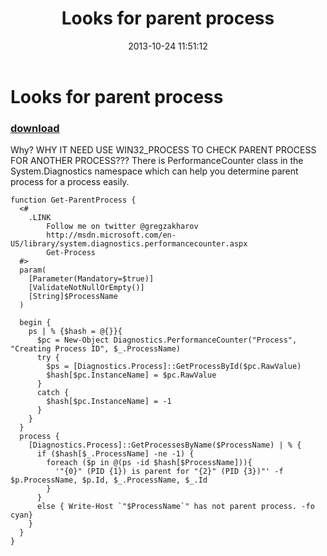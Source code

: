 ﻿---
pid:            4548
parent:         0
children:       
poster:         greg zakharov
title:          Looks for parent process
date:           2013-10-24 11:51:12
description:    Why? WHY IT NEED USE WIN32_PROCESS TO CHECK PARENT PROCESS FOR ANOTHER PROCESS??? There is PerformanceCounter class in the System.Diagnostics namespace which can help you determine parent process for a process easily.
format:         posh
---

# Looks for parent process

### [download](4548.ps1)  

Why? WHY IT NEED USE WIN32_PROCESS TO CHECK PARENT PROCESS FOR ANOTHER PROCESS??? There is PerformanceCounter class in the System.Diagnostics namespace which can help you determine parent process for a process easily.

```posh
function Get-ParentProcess {
  <#
    .LINK
        Follow me on twitter @gregzakharov
        http://msdn.microsoft.com/en-US/library/system.diagnostics.performancecounter.aspx
        Get-Process
  #>
  param(
    [Parameter(Mandatory=$true)]
    [ValidateNotNullOrEmpty()]
    [String]$ProcessName
  )
  
  begin {
    ps | % {$hash = @{}}{
      $pc = New-Object Diagnostics.PerformanceCounter("Process", "Creating Process ID", $_.ProcessName)
      try {
        $ps = [Diagnostics.Process]::GetProcessById($pc.RawValue)
        $hash[$pc.InstanceName] = $pc.RawValue
      }
      catch {
        $hash[$pc.InstanceName] = -1
      }
    }
  }
  process {
    [Diagnostics.Process]::GetProcessesByName($ProcessName) | % {
      if ($hash[$_.ProcessName] -ne -1) {
        foreach ($p in @(ps -id $hash[$ProcessName])){
          '"{0}" (PID {1}) is parent for "{2}" (PID {3})"' -f $p.ProcessName, $p.Id, $_.ProcessName, $_.Id
        }
      }
      else { Write-Host `"$ProcessName`" has not parent process. -fo cyan}
    }
  }
}
```
